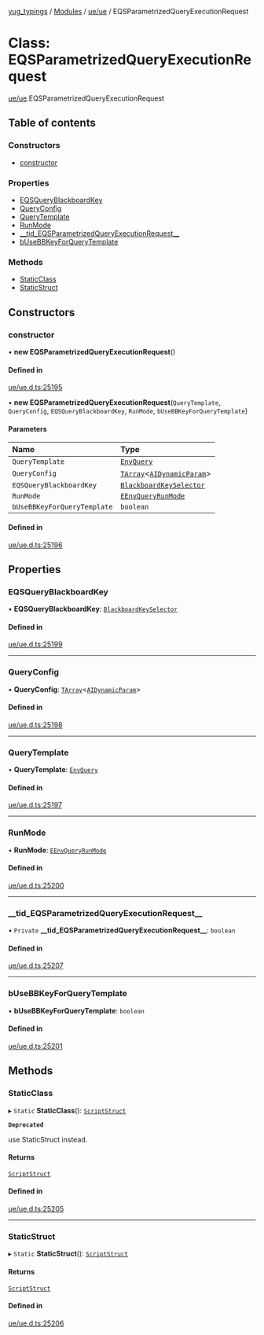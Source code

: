 [yug_typings](../README.md) / [Modules](../modules.md) / [ue/ue](../modules/ue_ue.md) / EQSParametrizedQueryExecutionRequest

# Class: EQSParametrizedQueryExecutionRequest

[ue/ue](../modules/ue_ue.md).EQSParametrizedQueryExecutionRequest

## Table of contents

### Constructors

- [constructor](ue_ue.EQSParametrizedQueryExecutionRequest.md#constructor)

### Properties

- [EQSQueryBlackboardKey](ue_ue.EQSParametrizedQueryExecutionRequest.md#eqsqueryblackboardkey)
- [QueryConfig](ue_ue.EQSParametrizedQueryExecutionRequest.md#queryconfig)
- [QueryTemplate](ue_ue.EQSParametrizedQueryExecutionRequest.md#querytemplate)
- [RunMode](ue_ue.EQSParametrizedQueryExecutionRequest.md#runmode)
- [\_\_tid\_EQSParametrizedQueryExecutionRequest\_\_](ue_ue.EQSParametrizedQueryExecutionRequest.md#__tid_eqsparametrizedqueryexecutionrequest__)
- [bUseBBKeyForQueryTemplate](ue_ue.EQSParametrizedQueryExecutionRequest.md#busebbkeyforquerytemplate)

### Methods

- [StaticClass](ue_ue.EQSParametrizedQueryExecutionRequest.md#staticclass)
- [StaticStruct](ue_ue.EQSParametrizedQueryExecutionRequest.md#staticstruct)

## Constructors

### constructor

• **new EQSParametrizedQueryExecutionRequest**()

#### Defined in

[ue/ue.d.ts:25195](https://github.com/YugMetaverse/yug_typings/blob/25cad34/ue/ue.d.ts#L25195)

• **new EQSParametrizedQueryExecutionRequest**(`QueryTemplate`, `QueryConfig`, `EQSQueryBlackboardKey`, `RunMode`, `bUseBBKeyForQueryTemplate`)

#### Parameters

| Name | Type |
| :------ | :------ |
| `QueryTemplate` | [`EnvQuery`](ue_ue.EnvQuery.md) |
| `QueryConfig` | [`TArray`](../interfaces/ue_puerts.TArray.md)<[`AIDynamicParam`](ue_ue.AIDynamicParam.md)\> |
| `EQSQueryBlackboardKey` | [`BlackboardKeySelector`](ue_ue.BlackboardKeySelector.md) |
| `RunMode` | [`EEnvQueryRunMode`](../enums/ue_ue.EEnvQueryRunMode.md) |
| `bUseBBKeyForQueryTemplate` | `boolean` |

#### Defined in

[ue/ue.d.ts:25196](https://github.com/YugMetaverse/yug_typings/blob/25cad34/ue/ue.d.ts#L25196)

## Properties

### EQSQueryBlackboardKey

• **EQSQueryBlackboardKey**: [`BlackboardKeySelector`](ue_ue.BlackboardKeySelector.md)

#### Defined in

[ue/ue.d.ts:25199](https://github.com/YugMetaverse/yug_typings/blob/25cad34/ue/ue.d.ts#L25199)

___

### QueryConfig

• **QueryConfig**: [`TArray`](../interfaces/ue_puerts.TArray.md)<[`AIDynamicParam`](ue_ue.AIDynamicParam.md)\>

#### Defined in

[ue/ue.d.ts:25198](https://github.com/YugMetaverse/yug_typings/blob/25cad34/ue/ue.d.ts#L25198)

___

### QueryTemplate

• **QueryTemplate**: [`EnvQuery`](ue_ue.EnvQuery.md)

#### Defined in

[ue/ue.d.ts:25197](https://github.com/YugMetaverse/yug_typings/blob/25cad34/ue/ue.d.ts#L25197)

___

### RunMode

• **RunMode**: [`EEnvQueryRunMode`](../enums/ue_ue.EEnvQueryRunMode.md)

#### Defined in

[ue/ue.d.ts:25200](https://github.com/YugMetaverse/yug_typings/blob/25cad34/ue/ue.d.ts#L25200)

___

### \_\_tid\_EQSParametrizedQueryExecutionRequest\_\_

• `Private` **\_\_tid\_EQSParametrizedQueryExecutionRequest\_\_**: `boolean`

#### Defined in

[ue/ue.d.ts:25207](https://github.com/YugMetaverse/yug_typings/blob/25cad34/ue/ue.d.ts#L25207)

___

### bUseBBKeyForQueryTemplate

• **bUseBBKeyForQueryTemplate**: `boolean`

#### Defined in

[ue/ue.d.ts:25201](https://github.com/YugMetaverse/yug_typings/blob/25cad34/ue/ue.d.ts#L25201)

## Methods

### StaticClass

▸ `Static` **StaticClass**(): [`ScriptStruct`](ue_ue.ScriptStruct.md)

**`Deprecated`**

use StaticStruct instead.

#### Returns

[`ScriptStruct`](ue_ue.ScriptStruct.md)

#### Defined in

[ue/ue.d.ts:25205](https://github.com/YugMetaverse/yug_typings/blob/25cad34/ue/ue.d.ts#L25205)

___

### StaticStruct

▸ `Static` **StaticStruct**(): [`ScriptStruct`](ue_ue.ScriptStruct.md)

#### Returns

[`ScriptStruct`](ue_ue.ScriptStruct.md)

#### Defined in

[ue/ue.d.ts:25206](https://github.com/YugMetaverse/yug_typings/blob/25cad34/ue/ue.d.ts#L25206)
